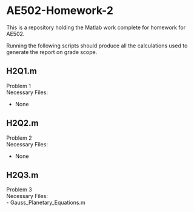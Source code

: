 # AE502-Homework-2
This is a repository holding the Matlab work complete for homework for AE502.

Running the following scripts should produce all the calculations used to 
generate the report on grade scope.

## H2Q1.m
Problem 1  
Necessary Files:  
   - None  
## H2Q2.m
Problem 2  
Necessary Files:  
   - None  
## H2Q3.m
Problem 3  
Necessary Files:  
    - Gauss_Planetary_Equations.m  
